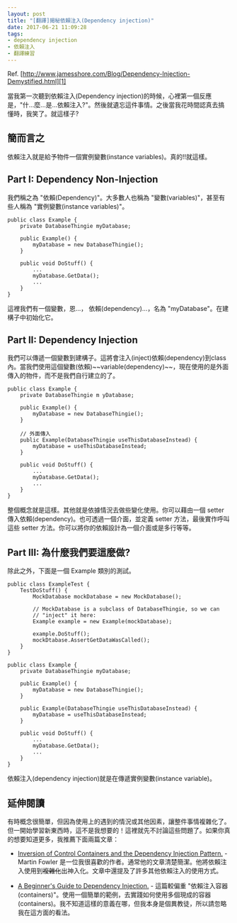 ```yaml
---
layout: post
title: "[翻譯]揭秘依賴注入(Dependency injection)"
date: 2017-06-21 11:09:28
tags:
- dependency injection
- 依賴注入
- 翻譯練習
---
```


Ref. [http://www.jamesshore.com/Blog/Dependency-Injection-Demystified.html][1]

當我第一次聽到依賴注入(Dependency injection)的時候，心裡第一個反應是，"什...麼...是...依賴注入?"。然後就遺忘這件事情。之後當我花時間認真去搞懂時，我笑了。就這樣子?


## 簡而言之

依賴注入就是給予物件一個實例變數(instance variables)。真的!!就這樣。

## Part I: Dependency Non-Injection

我們稱之為 "依賴(Dependency)"。大多數人也稱為 "變數(variables)"，甚至有些人稱為 "實例變數(instance variables)"。

```text
public class Example {
    private DatabaseThingie myDatabase;

    public Example() {
        myDatabase = new DatabaseThingie();
    }

    public void DoStuff() {
        ...
        myDatabase.GetData();
        ...
    }
}
```

這裡我們有一個變數，恩...， 依賴(dependency)...，名為 "myDatabase"。在建構子中初始化它。

## Part II: Dependency Injection

我們可以傳遞一個變數到建構子。這將會注入(inject)依賴(dependency)到class內。當我們使用這個變數(依賴)\~\~variable(dependency)\~\~，現在使用的是外面傳入的物件，而不是我們自行建立的了。

```text
public class Example {
    private DatabaseThingie m yDatabase;

    public Example() {
        myDatabase = new DatabaseThingie();
    }

    // 外面傳入
    public Example(DatabaseThingie useThisDatabaseInstead) {
        myDatabase = useThisDatabaseInstead;
    }

    public void DoStuff() {
        ...
        myDatabase.GetData();
        ...
    }
}
```

整個概念就是這樣。其他就是依據情況去做些變化使用。你可以藉由一個 setter 傳入依賴(dependency)。也可透過一個介面，並定義 setter 方法，最後實作呼叫這些 setter 方法。你可以將你的依賴設計為一個介面或是多行等等。

## Part III: 為什麼我們要這麼做?

除此之外，下面是一個 Example 類別的測試。

```text
public class ExampleTest {
    TestDoStuff() {
        MockDatabase mockDatabase = new MockDatabase();

        // MockDatabase is a subclass of DatabaseThingie, so we can
        // "inject" it here:
        Example example = new Example(mockDatabase);

        example.DoStuff();
        mockDtabase.AssertGetDataWasCalled();
    }
}

public class Example {
    private DatabaseThingie myDatabase;

    public Example() {
        myDatabase = new DatabaseThingie();
    }

    public Example(DatabaseThingie useThisDatabaseInstead) {
        myDatabase = useThisDatabaseInstead;
    }

    public void DoStuff() {
        ...
        myDatabase.GetData();
        ...
    }
}
```

依賴注入(dependency injection)就是在傳遞實例變數(instance variable)。

## 延伸閱讀

有時概念很簡單，但因為使用上的遇到的情況或其他因素，讓整件事情複雜化了。但一開始學習新東西時，這不是我想要的！這裡就先不討論這些問題了。如果你真的想要知道更多，我推薦下面兩篇文章：

* [Inversion of Control Containers and the Dependency Injection Pattern.][2] - Martin Fowler 是一位我很喜歡的作者。通常他的文章清楚簡潔。他將依賴注入使用到~~複雜化~~出神入化。文章中還提及了許多其他依賴注入的使用方式。

* [A Beginner's Guide to Dependency Injection.][3] - 這篇較偏重 "依賴注入容器(containers)"。使用一個簡單的範例，去實踐如何使用多個現成的容器(containers)。我不知道這樣的意義在哪，但我本身是個異教徒，所以請忽略我在這方面的看法。

[1]:	http://www.jamesshore.com/Blog/Dependency-Injection-Demystified.html
[2]:	http://www.martinfowler.com/articles/injection.html
[3]:	http://www.theserverside.com/articles/article.tss?l=IOCBeginners